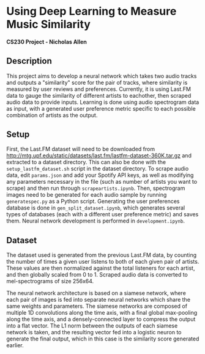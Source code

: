 # Using Deep Learning to Measure Music Similarity
#### CS230 Project - Nicholas Allen

## Description

This project aims to develop a neural network which takes two audio tracks and outputs a "similarity" score for the pair of tracks, where similarity is measured by user reviews and preferences. Currently, it is using Last.FM data to gauge the similarity of different artists to eachother, then scraped audio data to provide inputs. Learning is done using audio spectrogram data as input, with a generated user preference metric specific to each possible combination of artists as the output.

## Setup

First, the Last.FM dataset will need to be downloaded from http://mtg.upf.edu/static/datasets/last.fm/lastfm-dataset-360K.tar.gz and extracted to a dataset directory. This can also be done with the `setup_lastfm_dataset.sh` script in the dataset directory. To scrape audio data, edit `params.json` and add your Spotify API keys, as well as modifying any parameters necessary in the file (such as number of artists you want to scrape) and then run through `scrapeartists.ipynb`. Then, spectrogram images need to be generated for each audio sample by running `generatespec.py` as a Python script. Generating the user preferences database is done in `gen_split_dataset.ipynb`, which generates several types of databases (each with a different user preference metric) and saves them. Neural network development is performed in `development.ipynb`.

## Dataset

The dataset used is generated from the previous Last.FM data, by counting the number of times a given user listens to both of each given pair of artists. These values are then normalized against the total listeners for each artist, and then globally scaled from 0 to 1. Scraped audio data is converted to mel-spectrograms of size 256x64. 

The neural network architecture is based on a siamese network, where each pair of images is fed into separate neural networks which share the same weights and parameters. The siamese networks are composed of multiple 1D convolutions along the time axis, with a final global max-pooling along the time axis, and a densely-connected layer to compress the output into a flat vector. The L1 norm between the outputs of each siamese network is taken, and the resulting vector fed into a logistic neuron to generate the final output, which in this case is the similarity score generated earlier.
